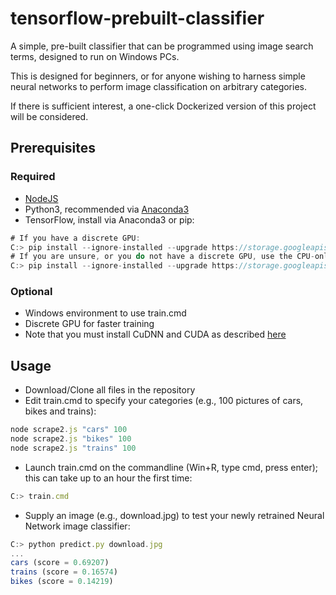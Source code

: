 # tensorflow-prebuilt-classifier
A simple, pre-built classifier that can be programmed using image search terms, designed to run on Windows PCs.

This is designed for beginners, or for anyone wishing to harness simple neural networks to perform image classification on arbitrary categories.

If there is sufficient interest, a one-click Dockerized version of this project will be considered.

## Prerequisites

### Required
* [NodeJS](https://nodejs.org/en/download/)
* Python3, recommended via [Anaconda3](https://www.continuum.io/downloads)
* TensorFlow, install via Anaconda3 or pip:
```Javascript
# If you have a discrete GPU:
C:> pip install --ignore-installed --upgrade https://storage.googleapis.com/tensorflow/windows/gpu/tensorflow_gpu-1.0.0-cp35-cp35m-win_x86_64.whl 
# If you are unsure, or you do not have a discrete GPU, use the CPU-only version (will take longer to run):
C:> pip install --ignore-installed --upgrade https://storage.googleapis.com/tensorflow/windows/cpu/tensorflow-1.0.0-cp35-cp35m-win_x86_64.whl 
```

### Optional
* Windows environment to use train.cmd
* Discrete GPU for faster training
*  Note that you must install CuDNN and CUDA as described [here](https://github.com/tensorflow/tensorflow/issues/11645)

## Usage

* Download/Clone all files in the repository
* Edit train.cmd to specify your categories (e.g., 100 pictures of cars, bikes and trains):
```Javascript
node scrape2.js "cars" 100
node scrape2.js "bikes" 100
node scrape2.js "trains" 100
```
* Launch train.cmd on the commandline (Win+R, type cmd, press enter); this can take up to an hour the first time:
```Javascript
C:> train.cmd
```
* Supply an image (e.g., download.jpg) to test your newly retrained Neural Network image classifier:
```Javascript
C:> python predict.py download.jpg
...
cars (score = 0.69207)
trains (score = 0.16574)
bikes (score = 0.14219)
```
